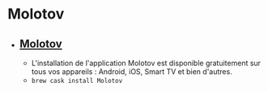 # Molotov
- [Molotov](https://www.molotov.tv/)
  - 
  - L'installation de l'application Molotov est disponible gratuitement sur tous vos appareils : Android, iOS, Smart TV et bien d'autres.
  - `brew cask install Molotov`

